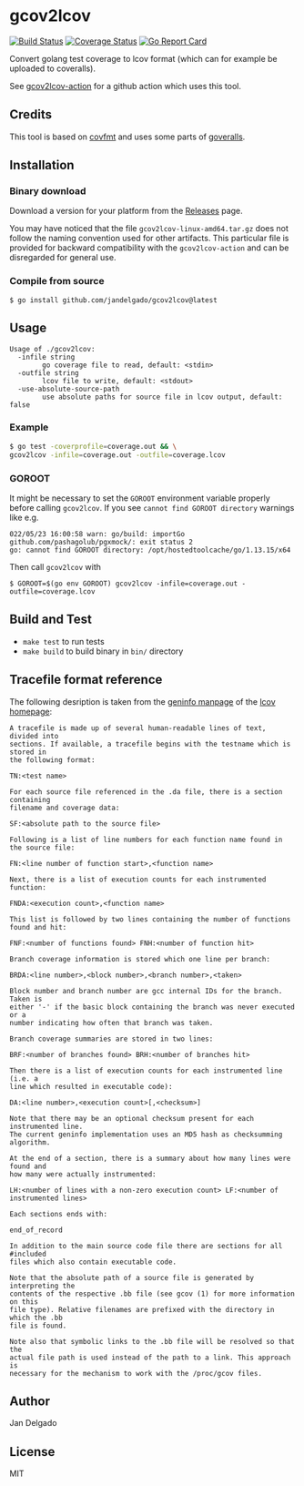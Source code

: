 # gcov2lcov

[![Build Status](https://github.com/jandelgado/gcov2lcov/workflows/run%20tests/badge.svg)](https://github.com/jandelgado/gcov2lcov/actions?workflow=run%20tests)
[![Coverage Status](https://coveralls.io/repos/github/jandelgado/gcov2lcov/badge.svg?branch=master)](https://coveralls.io/github/jandelgado/gcov2lcov?branch=master)
[![Go Report Card](https://goreportcard.com/badge/github.com/jandelgado/gcov2lcov)](https://goreportcard.com/report/github.com/jandelgado/gcov2lcov)

Convert golang test coverage to lcov format (which can for example be uploaded
to coveralls).

See [gcov2lcov-action](https://github.com/jandelgado/gcov2lcov-action)
for a github action which uses this tool.

## Credits

This tool is based on [covfmt](https://github.com/ricallinson/covfmt) and
uses some parts of [goveralls](https://github.com/mattn/goveralls).

## Installation

### Binary download

Download a version for your platform from the [Releases](https://github.com/jandelgado/gcov2lcov/releases) page.

You may have noticed that the file `gcov2lcov-linux-amd64.tar.gz` does not
follow the naming convention used for other artifacts. This particular file is
provided for backward compatibility with the `gcov2lcov-action` and can be
disregarded for general use.

### Compile from source

```text
$ go install github.com/jandelgado/gcov2lcov@latest
```

## Usage

```text
Usage of ./gcov2lcov:
  -infile string
        go coverage file to read, default: <stdin>
  -outfile string
        lcov file to write, default: <stdout>
  -use-absolute-source-path
        use absolute paths for source file in lcov output, default: false
```

### Example

```sh
$ go test -coverprofile=coverage.out && \
gcov2lcov -infile=coverage.out -outfile=coverage.lcov
```

### GOROOT

It might be necessary to set the `GOROOT` environment variable properly before
calling `gcov2lcov`. If you see `cannot find GOROOT directory` warnings like
e.g.

```text
022/05/23 16:00:58 warn: go/build: importGo github.com/pashagolub/pgxmock/: exit status 2
go: cannot find GOROOT directory: /opt/hostedtoolcache/go/1.13.15/x64
```

Then call `gcov2lcov` with 

```text
$ GOROOT=$(go env GOROOT) gcov2lcov -infile=coverage.out -outfile=coverage.lcov
```

## Build and Test

* `make test`  to run tests
* `make build` to build binary in `bin/` directory

## Tracefile format reference

The following desription is taken from the [geninfo
manpage](http://ltp.sourceforge.net/coverage/lcov/geninfo.1.php) of the [lcov
homepage](http://ltp.sourceforge.net/coverage/lcov/):

```text
A tracefile is made up of several human-readable lines of text, divided into
sections. If available, a tracefile begins with the testname which is stored in
the following format:

TN:<test name>

For each source file referenced in the .da file, there is a section containing
filename and coverage data:

SF:<absolute path to the source file>

Following is a list of line numbers for each function name found in the source file:

FN:<line number of function start>,<function name>

Next, there is a list of execution counts for each instrumented function:

FNDA:<execution count>,<function name>

This list is followed by two lines containing the number of functions found and hit:

FNF:<number of functions found> FNH:<number of function hit>

Branch coverage information is stored which one line per branch:

BRDA:<line number>,<block number>,<branch number>,<taken>

Block number and branch number are gcc internal IDs for the branch. Taken is
either '-' if the basic block containing the branch was never executed or a
number indicating how often that branch was taken.

Branch coverage summaries are stored in two lines:

BRF:<number of branches found> BRH:<number of branches hit>

Then there is a list of execution counts for each instrumented line (i.e. a
line which resulted in executable code):

DA:<line number>,<execution count>[,<checksum>]

Note that there may be an optional checksum present for each instrumented line.
The current geninfo implementation uses an MD5 hash as checksumming algorithm.

At the end of a section, there is a summary about how many lines were found and
how many were actually instrumented:

LH:<number of lines with a non-zero execution count> LF:<number of instrumented lines>

Each sections ends with:

end_of_record

In addition to the main source code file there are sections for all #included
files which also contain executable code.

Note that the absolute path of a source file is generated by interpreting the
contents of the respective .bb file (see gcov (1) for more information on this
file type). Relative filenames are prefixed with the directory in which the .bb
file is found.

Note also that symbolic links to the .bb file will be resolved so that the
actual file path is used instead of the path to a link. This approach is
necessary for the mechanism to work with the /proc/gcov files.

```

## Author

Jan Delgado

## License

MIT
